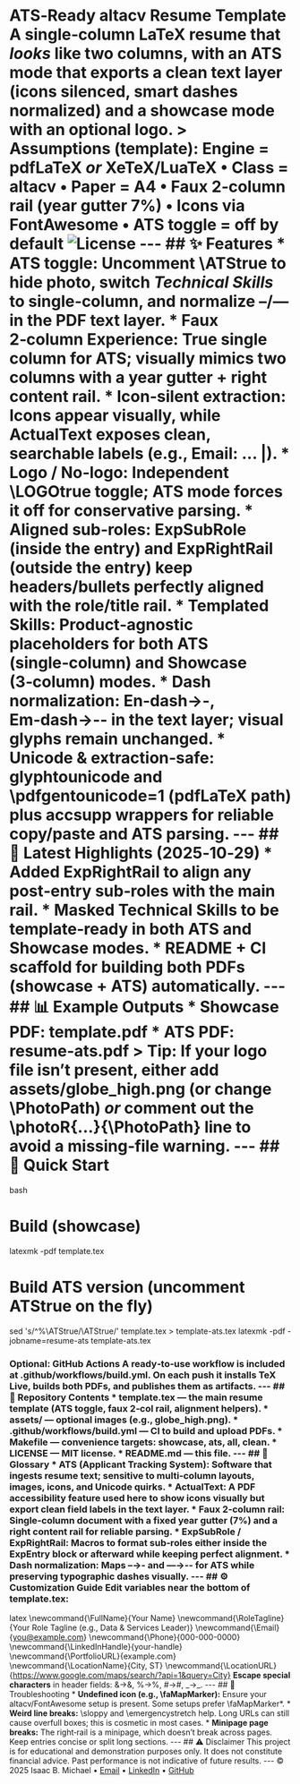 # ATS‑Ready altacv Resume Template **A single‑column LaTeX resume that *looks* like two columns, with an ATS mode that exports a clean text layer (icons silenced, smart dashes normalized) and a showcase mode with an optional logo.** > **Assumptions (template):** Engine = pdfLaTeX *or* XeTeX/LuaTeX • Class = altacv • Paper = A4 • Faux 2‑column rail (year gutter 7%) • Icons via FontAwesome • ATS toggle = off by default ![License](https://img.shields.io/badge/license-MIT-blue.svg) --- ## ✨ Features * **ATS toggle**: Uncomment \ATStrue to hide photo, switch *Technical Skills* to single‑column, and normalize –/— in the PDF text layer. * **Faux 2‑column Experience**: True single column for ATS; visually mimics two columns with a **year gutter** + **right content rail**. * **Icon‑silent extraction**: Icons appear visually, while ActualText exposes clean, searchable labels (e.g., Email: ... |). * **Logo / No‑logo**: Independent \LOGOtrue toggle; ATS mode forces it off for conservative parsing. * **Aligned sub‑roles**: ExpSubRole (inside the entry) and ExpRightRail (outside the entry) keep headers/bullets perfectly aligned with the role/title rail. * **Templated Skills**: Product‑agnostic placeholders for both ATS (single‑column) and Showcase (3‑column) modes. * **Dash normalization**: En‑dash→-, Em‑dash→-- in the text layer; visual glyphs remain unchanged. * **Unicode & extraction‑safe**: glyphtounicode and \pdfgentounicode=1 (pdfLaTeX path) plus accsupp wrappers for reliable copy/paste and ATS parsing. --- ## 📌 Latest Highlights (2025‑10‑29) * Added **ExpRightRail** to align any post‑entry sub‑roles with the main rail. * Masked **Technical Skills** to be template‑ready in both ATS and Showcase modes. * README + CI scaffold for building **both PDFs** (showcase + ATS) automatically. --- ## 📊 Example Outputs * **Showcase PDF:** template.pdf * **ATS PDF:** resume-ats.pdf > **Tip:** If your logo file isn’t present, either add assets/globe_high.png (or change \PhotoPath) *or* comment out the \photoR{...}{\PhotoPath} line to avoid a missing‑file warning. --- ## 🚀 Quick Start
bash
# Build (showcase)
latexmk -pdf template.tex

# Build ATS version (uncomment ATStrue on the fly)
sed 's/^%\\ATStrue/\\ATStrue/' template.tex > template-ats.tex
latexmk -pdf -jobname=resume-ats template-ats.tex
### Optional: GitHub Actions A ready‑to‑use workflow is included at .github/workflows/build.yml. On each push it installs TeX Live, builds both PDFs, and publishes them as artifacts. --- ## 📂 Repository Contents * template.tex — the main resume template (ATS toggle, faux 2‑col rail, alignment helpers). * assets/ — optional images (e.g., globe_high.png). * .github/workflows/build.yml — CI to build and upload PDFs. * Makefile — convenience targets: showcase, ats, all, clean. * LICENSE — MIT license. * README.md — this file. --- ## 🧭 Glossary * **ATS (Applicant Tracking System):** Software that ingests resume text; sensitive to multi‑column layouts, images, icons, and Unicode quirks. * **ActualText:** A PDF accessibility feature used here to show icons visually but export clean field labels in the text layer. * **Faux 2‑column rail:** Single‑column document with a fixed **year gutter (7%)** and a **right content rail** for reliable parsing. * **ExpSubRole / ExpRightRail:** Macros to format sub‑roles either inside the ExpEntry block or afterward while keeping perfect alignment. * **Dash normalization:** Maps –→- and —→-- for ATS while preserving typographic dashes visually. --- ## ⚙️ Customization Guide Edit variables near the bottom of template.tex:
latex
\newcommand{\FullName}{Your Name}
\newcommand{\RoleTagline}{Your Role Tagline (e.g., Data \& Services Leader)}
\newcommand{\Email}{you@example.com}
\newcommand{\Phone}{000-000-0000}
\newcommand{\LinkedInHandle}{your-handle}
\newcommand{\PortfolioURL}{example.com}
\newcommand{\LocationName}{City, ST}
\newcommand{\LocationURL}{https://www.google.com/maps/search/?api=1&query=City}
**Escape special characters** in header fields: &→\&, %→\%, #→\#, _→\_. --- ## 🧩 Troubleshooting * **Undefined icon (e.g., \faMapMarker):** Ensure your altacv/FontAwesome setup is present. Some setups prefer \faMapMarker*. * **Weird line breaks:** \sloppy and \emergencystretch help. Long URLs can still cause overfull boxes; this is cosmetic in most cases. * **Minipage page breaks:** The right‑rail is a minipage, which doesn’t break across pages. Keep entries concise or split long sections. --- ## ⚠️ Disclaimer This project is for educational and demonstration purposes only. It does not constitute financial advice. Past performance is not indicative of future results. --- © 2025 Isaac B. Michael • [Email](mailto:isaac.b.michael@gmail.com) • [LinkedIn](https://www.linkedin.com/in/isaacbmichael) • [GitHub](https://github.com/isaacbmichael)
